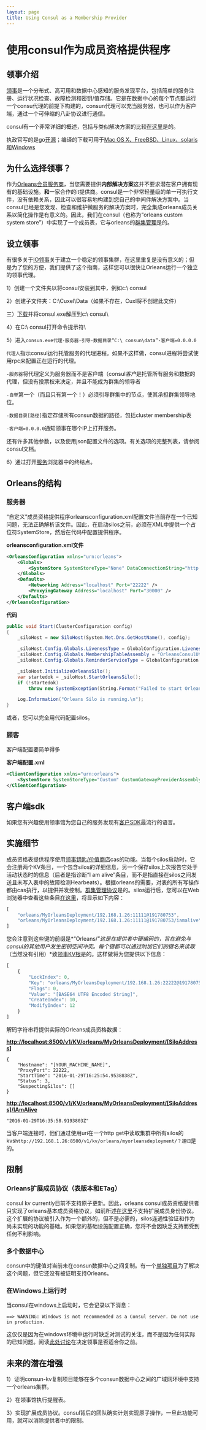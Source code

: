 ```yaml
---
layout: page
title: Using Consul as a Membership Provider
---
```


# 使用consul作为成员资格提供程序

## 领事介绍

[领事](https://www.consul.io)是一个分布式、高可用和数据中心感知的服务发现平台，包括简单的服务注册、运行状况检查、故障检测和密钥/值存储。它是在数据中心的每个节点都运行一个consu代理的前提下构建的，consun代理可以充当服务器，也可以作为客户端，通过一个可伸缩的八卦协议进行通信。

consul有一个非常详细的概述，包括与类似解决方案的比较[在这里](https://www.consul.io/intro/index.html)是的。

执政官写的是go[开源](https://github.com/hashicorp/consul)；编译的下载可用于[Mac OS X、FreeBSD、Linux、solaris和Windows](https://www.consul.io/downloads.html)

## 为什么选择领事？

作为[Orleans会员服务商](../implementation/cluster_management.md)，当您需要提供**内部解决方案**这并不要求潜在客户拥有现有的基础设施。**和**一家合作的it提供商。consul是一个非常轻量级的单一可执行文件，没有依赖关系，因此可以很容易地构建到您自己的中间件解决方案中。当consul已经是您发现、检查和维护微服务的解决方案时，完全集成orleans成员关系以简化操作是有意义的。因此，我们在consul（也称为“orleans custom system store”）中实现了一个成员表，它与orleans的[群集管理](../implementation/cluster_management.md)是的。

## 设立领事

有很多关于[IO领事](https://www.consul.io)关于建立一个稳定的领事集群，在这里重复是没有意义的；但是为了您的方便，我们提供了这个指南，这样您可以很快让Orleans运行一个独立的领事代理。

1）创建一个文件夹以将consul安装到其中，例如c:\\ consul

2）创建子文件夹：C:\\Cuxel\\Data（如果不存在，Cuxl将不创建此文件）

三）[下载](https://www.consul.io/downloads.html)并将consul.exe解压到c:\\ consul\\

4）在C:\\ consul打开命令提示符\\

5）进入`consun.exe代理-服务器-引导-数据目录“C:\ consun\data”-客户端=0.0.0.0`

`代理人`指示consul运行托管服务的代理进程。如果不这样做，consul进程将尝试使用rpc来配置正在运行的代理。

`-服务器`将代理定义为服务器而不是客户端（consul*客户*是托管所有服务和数据的代理，但没有投票权来决定，并且不能成为群集的领导者

`-自举`第一个（而且只有第一个！）必须引导群集中的节点，使其承担群集领导地位。

`-数据目录[路径]`指定存储所有consun数据的路径，包括cluster membership表

`-客户端=0.0.0.0`通知领事在哪个IP上打开服务。

还有许多其他参数，以及使用json配置文件的选项。有关选项的完整列表，请参阅consul文档。

6）通过打开[服务](http://localhost:8500/v1/catalog/services)浏览器中的终结点。

## Orleans的结构

### 服务器

“自定义”成员资格提供程序orleansconfiguration.xml配置文件当前存在一个已知问题，无法正确解析该文件。因此，在启动silos之前，必须在XML中提供一个占位符SystemStore，然后在代码中配置提供程序。

**orleansconfiguration.xml文件**

```xml
<OrleansConfiguration xmlns="urn:orleans">
    <Globals>
        <SystemStore SystemStoreType="None" DataConnectionString="http://localhost:8500" DeploymentId="MyOrleansDeployment" />
    </Globals>
    <Defaults>
        <Networking Address="localhost" Port="22222" />
        <ProxyingGateway Address="localhost" Port="30000" />
    </Defaults>    
</OrleansConfiguration>
```

**代码**

```csharp
public void Start(ClusterConfiguration config)
{
    _siloHost = new SiloHost(System.Net.Dns.GetHostName(), config);

    _siloHost.Config.Globals.LivenessType = GlobalConfiguration.LivenessProviderType.Custom;
    _siloHost.Config.Globals.MembershipTableAssembly = "OrleansConsulUtils";
    _siloHost.Config.Globals.ReminderServiceType = GlobalConfiguration.ReminderServiceProviderType.Disabled;

    _siloHost.InitializeOrleansSilo();
    var startedok = _siloHost.StartOrleansSilo();
    if (!startedok)
        throw new SystemException(String.Format("Failed to start Orleans silo '{0}' as a {1} node", _siloHost.Name, _siloHost.Type));

    Log.Information("Orleans Silo is running.\n");
}
```

或者，您可以完全用代码配置silos。

### 顾客

客户端配置要简单得多

**客户端配置.xml**

```xml
<ClientConfiguration xmlns="urn:orleans">
    <SystemStore SystemStoreType="Custom" CustomGatewayProviderAssemblyName="OrleansConsulUtils" DataConnectionString="http://192.168.1.26:8500" DeploymentId="MyOrleansDeployment" />
</ClientConfiguration>
```

## 客户端sdk

如果您有兴趣使用领事馆为您自己的服务发现有[客户SDK](https://www.consul.io/downloads_tools.html)最流行的语言。

## 实施细节

成员资格表提供程序使用[领事钥匙/价值商店](https://www.consul.io/intro/getting-started/kv.html)cas的功能。当每个silos启动时，它会注册两个KV条目，一个包含silos的详细信息，另一个保存silos上次报告它处于活动状态时的信息（后者是指诊断“I am alive”条目，而不是指直接在silos之间发送且未写入表中的故障检测Hearbeats）。根据orleans的需要，对表的所有写操作都由cas执行，以提供并发控制。[群集管理协议](../implementation/cluster_management.md)是的。silos运行后，您可以在Web浏览器中查看这些条目[在这里](http://localhost:8500/v1/kv/?keys)，将显示如下内容：

```js
[
    "orleans/MyOrleansDeployment/192.168.1.26:11111@191780753",
    "orleans/MyOrleansDeployment/192.168.1.26:11111@191780753/iamalive"
]
```

您会注意到这些键的前缀是*“Orleans/”*这是在提供者中硬编码的，旨在避免与consul的其他用户发生密钥空间冲突。每个键都可以通过附加它们的键名来读取*（当然没有引用）*致[领事KV根](http://localhost:8500/v1/kv/)是的。这样做将为您提供以下信息：

```js
[
    {
        "LockIndex": 0,
        "Key": "orleans/MyOrleansDeployment/192.168.1.26:22222@191780753",
        "Flags": 0,
        "Value": "[BASE64 UTF8 Encoded String]",
        "CreateIndex": 10,
        "ModifyIndex": 12
    }
]
```

解码字符串将提供实际的Orleans成员资格数据：

**<http://localhost:8500/v1/KV/orleans/MyOrleansDeployment/[SiloAddress>]**

```
{
    "Hostname": "[YOUR_MACHINE_NAME]",
    "ProxyPort": 22222,
    "StartTime": "2016-01-29T16:25:54.9538838Z",
    "Status": 3,
    "SuspectingSilos": []
}
```

**<http://localhost:8500/v1/KV/orleans/MyOrleansDeployment/[SiloAddress]/IAmAlive>**

```
"2016-01-29T16:35:58.9193803Z"
```

当客户端连接时，他们通过使用uri在一个http get中读取集群中所有silos的kvs`http://192.168.1.26:8500/v1/kv/orleans/myorleansdeployment/？递归`是的。

## 限制

### Orleans扩展成员协议（表版本和ETag）

consul kv currently目前不支持原子更新。因此，orleans consul成员资格提供者只实现了orleans基本成员资格协议，如前所述[在这里](../implementation/cluster_management.md)不支持扩展成员身份协议。这个扩展的协议被引入作为一个额外的，但不是必需的，silos连通性验证和作为尚未实现的功能的基础。如果您的基础设施配置正确，您将不会因缺乏支持而受到任何不利影响。

### 多个数据中心

consun中的键值对当前未在consun数据中心之间复制。有一个[单独项目](https://github.com/hashicorp/consul-replicate)为了解决这个问题，但它还没有被证明支持Orleans。

### 在Windows上运行时

当consul在windows上启动时，它会记录以下消息：

```
==> WARNING: Windows is not recommended as a Consul server. Do not use in production.
```

这仅仅是因为在windows环境中运行时缺乏对测试的关注，而不是因为任何实际的已知问题。阅读[此处讨论](https://groups.google.com/forum/#!topic/consul-tool/DvXYgZtUZyU)在决定领事是否适合你之前。

## 未来的潜在增强

1）证明consun-kv复制项目能够在多个consun数据中心之间的广域网环境中支持一个orleans集群。

2）在领事馆执行提醒表。

3）实现扩展成员协议。consul背后的团队确实计划实现原子操作，一旦此功能可用，就可以消除提供者中的限制。
